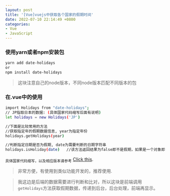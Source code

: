 ```yaml
---
layout: post
title: '[Vue]vuejs中获取各个国家的假期时间'
date: 2022-07-10 22:14:49 +0800
categories: 
- Vue
- JavaScript
---
```


### 使用yarn或者npm安装包
``` bash
yarn add date-holidays
or
npm install date-holidays
```

>这块注意自己的node版本，不同node版本匹配不同版本的包

### 在.vue中的使用
``` bash
import Holidays from "date-holidays";
// JP指取日本的数据: (具体国家代码缩写后面有说明)
let holidays = new Holidays('JP')

//下面是比较常用的方法
//获取指定年的假期数据信息, year为指定年份
holidays.getHolidays(year)

//判断指定日期是否为假期, date为需要判断的日期字符串
holidays.isHoliday(date)   //该方法返回结果为false即不是假期，如果是一个对象即相应的假期信息
```

<sub>具体国家代码缩写，以及相应版本请参考</sub>
[Click this](https://yarnpkg.com/package/date-holidays).

>非常方便，有使用到类似功能开发的，推荐使用.

>我这边是后端的数据需要进行判断和比对，所以这块是前端调用`getHolidays`方法获取假期数据，传递到后台，后台处理，前端再显示。